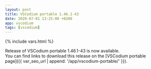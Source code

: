 ```yaml
---
layout: post
title: VSCodium portable 1.46.1-43
date: 2020-07-01 13:25:00 +0200
app: vscodium
tags: [vscodium]
---
```

{% include vars.html %}

Release of VSCodium portable 1.46.1-43 is now available.<br />
You can find links to download this release on the [VSCodium portable page]({{ var_seo_url | append: '/app/vscodium-portable/' }}).
